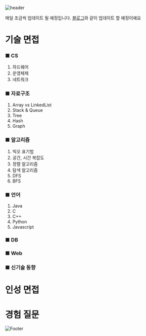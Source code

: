 ![header](https://capsule-render.vercel.app/api?type=egg&color=auto&height=200&section=header&text=주니어개발자%20인터뷰준비&fontSize=50)

매일 조금씩 업데이트 될 예정입니다.
<a href="https://readerr.tistory.com/86">블로그</a>와 같이 업데이트 할 예정이예요

# 기술 면접
### ■ CS
1. 하드웨어
2. 운영체제
3. 네트워크

### ■ 자료구조
1. Array vs LinkedList
2. Stack & Queue
3. Tree
4. Hash
5. Graph

### ■ 알고리즘
1. 빅오 표기법
2. 공간, 시간 복잡도
3. 정렬 알고리즘
4. 탐색 알고리즘
5. DFS
6. BFS

### ■ 언어
1. Java
2. C
3. C++
4. Python
5. Javascript

### ■ DB


### ■ Web

### ■ 신기술 동향

# 인성 면접

# 경험 질문




![Footer](https://capsule-render.vercel.app/api?type=waving&color=auto&height=200&section=footer)
